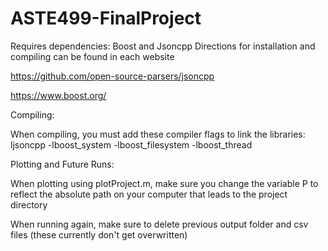 # ASTE499-FinalProject

Requires dependencies: Boost and Jsoncpp
Directions for installation and compiling can be found in each website

https://github.com/open-source-parsers/jsoncpp

https://www.boost.org/

Compiling:

When compiling, you must add these compiler flags to link the libraries: 
ljsoncpp -lboost_system -lboost_filesystem -lboost_thread

Plotting and Future Runs:

When plotting using plotProject.m, make sure you change the variable P to reflect the absolute path on your computer that leads to the project directory

When running again, make sure to delete previous output folder and csv files (these currently don't get overwritten)


